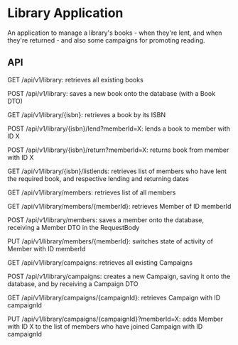 # Library Application 
An application to manage a library's books - when they're lent, and when they're returned - and also some campaigns for promoting reading.

## API

GET /api/v1/library: retrieves all existing books

POST /api/v1/library: saves a new book onto the database (with a Book DTO)

GET /api/v1/library/{isbn}: retrieves a book by its ISBN

POST /api/v1/library/{isbn}/lend?memberId=X: lends a book to member with ID X

POST /api/v1/library/{isbn}/return?memberId=X: returns book from member with ID X

GET /api/v1/library/{isbn}/listlends: retrieves list of members who have lent the required book, and respective lending and returning dates

GET /api/v1/library/members: retrieves list of all members

GET /api/v1/library/members/{memberId}: retrieves Member of ID memberId

POST /api/v1/library/members: saves a member onto the database, receiving a Member DTO in the RequestBody

PUT /api/v1/library/members/{memberId}: switches state of activity of Member with ID memberId

GET /api/v1/library/campaigns: retrieves all existing Campaigns

POST /api/v1/library/campaigns: creates a new Campaign, saving it onto the database, and by receiving a Campaign DTO

GET /api/v1/library/campaigns/{campaignId}: retrieves Campaign with ID campaignId

PUT /api/v1/library/campaigns/{campaignId}?memberId=X: adds Member with ID X to the list of members who have joined Campaign with ID campaignId